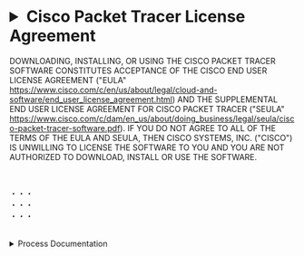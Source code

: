 # <details>  <summary> Cisco Packet Tracer License Agreement </summary>

DOWNLOADING, INSTALLING, OR USING THE CISCO PACKET TRACER SOFTWARE CONSTITUTES ACCEPTANCE OF THE CISCO END USER LICENSE AGREEMENT ("EULA" https://www.cisco.com/c/en/us/about/legal/cloud-and-software/end_user_license_agreement.html) AND THE SUPPLEMENTAL END USER LICENSE AGREEMENT FOR CISCO PACKET TRACER ("SEULA" https://www.cisco.com/c/dam/en_us/about/doing_business/legal/seula/cisco-packet-tracer-software.pdf). IF YOU DO NOT AGREE TO ALL OF THE TERMS OF THE EULA AND SEULA, THEN CISCO SYSTEMS, INC. ("CISCO") IS UNWILLING TO LICENSE THE SOFTWARE TO YOU AND YOU ARE NOT AUTHORIZED TO DOWNLOAD, INSTALL OR USE THE SOFTWARE.

 <br> 

・・・</br>
・・・ <br> 
・・・ <br> 

</br>

</details>

<details><summary> Process Documentation


</summary>

   ![image](https://github.com/i-Gits/Terms-and-Condition-/assets/157287055/e81e844b-72a3-4a0a-a286-d39f96b45682)
   ![image](https://github.com/i-Gits/Terms-and-Condition-/assets/157287055/72b64598-25ea-404a-bb6b-441929977ddb)
   ![image](https://github.com/i-Gits/Terms-and-Condition-/assets/157287055/9abafbf8-3487-43cf-91fc-165146346054)
   ![image](https://github.com/i-Gits/Terms-and-Condition-/assets/157287055/e1aad612-9f78-4a7f-a582-cae3f4265807)
   ![image](https://github.com/i-Gits/Terms-and-Condition-/assets/157287055/427c92fd-8d26-4181-aa7c-2d6808cd3146)
   ![image](https://github.com/i-Gits/Terms-and-Condition-/assets/157287055/95809043-cb65-439a-bb45-d600204a7a71)


</details>

